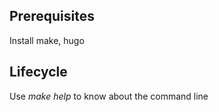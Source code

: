 ## Prerequisites

Install make, hugo

## Lifecycle

Use _make help_ to know about the command line

